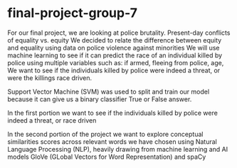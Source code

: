 # final-project-group-7

For our final project, we are looking at police brutality.
Present-day conflicts of equality vs. equity
We decided to relate the difference between equity and equality using data on police violence against minorities
We will use machine learning to see if it can predict the race of an individual killed by police using multiple variables such as: if armed, fleeing from police, age, 
We want to see if the individuals killed by police were indeed a threat, or were the killings race driven.


Support Vector Machine (SVM) was used to split and train our model because it can give us a binary classifier True or False answer.

In the first portion we want to see if the individuals killed by police were indeed a threat, or race driven

In the second portion of the project we want to explore conceptual similarities scores across relevant words we have chosen using Natural Language Processing (NLP), heavily drawing from machine learning and AI models GloVe (GLobal Vectors for Word Representation) and spaCy
